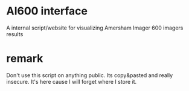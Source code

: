 # AI600 interface
A internal script/website for visualizing Amersham Imager 600 imagers results

# remark 
Don't use this script on anything public. Its copy&pasted and really insecure. It's here cause I will forget where I store it.
